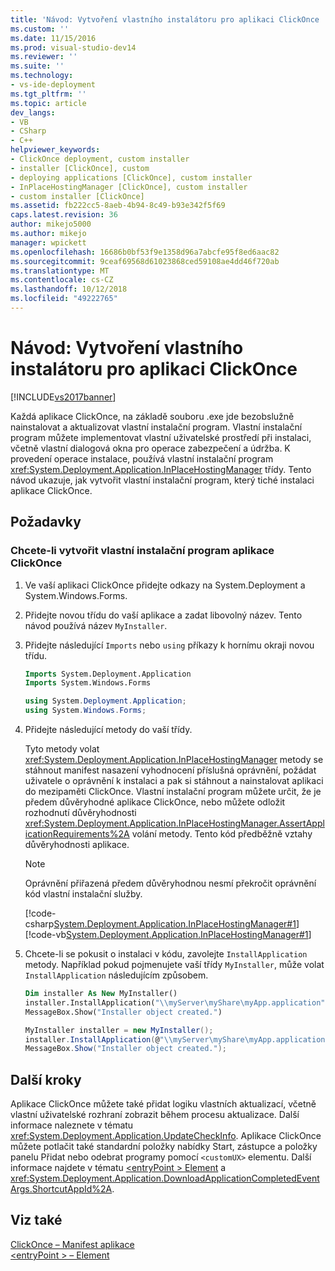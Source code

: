 ```yaml
---
title: 'Návod: Vytvoření vlastního instalátoru pro aplikaci ClickOnce | Dokumentace Microsoftu'
ms.custom: ''
ms.date: 11/15/2016
ms.prod: visual-studio-dev14
ms.reviewer: ''
ms.suite: ''
ms.technology:
- vs-ide-deployment
ms.tgt_pltfrm: ''
ms.topic: article
dev_langs:
- VB
- CSharp
- C++
helpviewer_keywords:
- ClickOnce deployment, custom installer
- installer [ClickOnce], custom
- deploying applications [ClickOnce], custom installer
- InPlaceHostingManager [ClickOnce], custom installer
- custom installer [ClickOnce]
ms.assetid: fb222cc5-8aeb-4b94-8c49-b93e342f5f69
caps.latest.revision: 36
author: mikejo5000
ms.author: mikejo
manager: wpickett
ms.openlocfilehash: 16686b0bf53f9e1358d96a7abcfe95f8ed6aac82
ms.sourcegitcommit: 9ceaf69568d61023868ced59108ae4dd46f720ab
ms.translationtype: MT
ms.contentlocale: cs-CZ
ms.lasthandoff: 10/12/2018
ms.locfileid: "49222765"
---
```

# <a name="walkthrough-creating-a-custom-installer-for-a-clickonce-application"></a>Návod: Vytvoření vlastního instalátoru pro aplikaci ClickOnce
[!INCLUDE[vs2017banner](../includes/vs2017banner.md)]

Každá aplikace ClickOnce, na základě souboru .exe jde bezobslužně nainstalovat a aktualizovat vlastní instalační program. Vlastní instalační program můžete implementovat vlastní uživatelské prostředí při instalaci, včetně vlastní dialogová okna pro operace zabezpečení a údržba. K provedení operace instalace, používá vlastní instalační program <xref:System.Deployment.Application.InPlaceHostingManager> třídy. Tento návod ukazuje, jak vytvořit vlastní instalační program, který tiché instalaci aplikace ClickOnce.  
  
## <a name="prerequisites"></a>Požadavky  
  
### <a name="to-create-a-custom-clickonce-application-installer"></a>Chcete-li vytvořit vlastní instalační program aplikace ClickOnce  
  
1.  Ve vaší aplikaci ClickOnce přidejte odkazy na System.Deployment a System.Windows.Forms.  
  
2.  Přidejte novou třídu do vaší aplikace a zadat libovolný název. Tento návod používá název `MyInstaller`.  
  
3.  Přidejte následující `Imports` nebo `using` příkazy k hornímu okraji novou třídu.  
  
    ```vb  
    Imports System.Deployment.Application  
    Imports System.Windows.Forms  
    ```  
  
    ```csharp  
    using System.Deployment.Application;  
    using System.Windows.Forms;  
    ```  
  
4.  Přidejte následující metody do vaší třídy.  
  
     Tyto metody volat <xref:System.Deployment.Application.InPlaceHostingManager> metody se stáhnout manifest nasazení vyhodnocení příslušná oprávnění, požádat uživatele o oprávnění k instalaci a pak si stáhnout a nainstalovat aplikaci do mezipaměti ClickOnce. Vlastní instalační program můžete určit, že je předem důvěryhodné aplikace ClickOnce, nebo můžete odložit rozhodnutí důvěryhodnosti <xref:System.Deployment.Application.InPlaceHostingManager.AssertApplicationRequirements%2A> volání metody. Tento kód předběžně vztahy důvěryhodnosti aplikace.  
  
    > [!NOTE]
    >  Oprávnění přiřazená předem důvěryhodnou nesmí překročit oprávnění kód vlastní instalační služby.  
  
     [!code-csharp[System.Deployment.Application.InPlaceHostingManager#1](../snippets/csharp/VS_Snippets_Winforms/System.Deployment.Application.InPlaceHostingManager/CS/Form1.cs#1)]
     [!code-vb[System.Deployment.Application.InPlaceHostingManager#1](../snippets/visualbasic/VS_Snippets_Winforms/System.Deployment.Application.InPlaceHostingManager/VB/Form1.vb#1)]  
  
5.  Chcete-li se pokusit o instalaci v kódu, zavolejte `InstallApplication` metody. Například pokud pojmenujete vaší třídy `MyInstaller`, může volat `InstallApplication` následujícím způsobem.  
  
    ```vb  
    Dim installer As New MyInstaller()  
    installer.InstallApplication("\\myServer\myShare\myApp.application")  
    MessageBox.Show("Installer object created.")  
    ```  
  
    ```csharp  
    MyInstaller installer = new MyInstaller();  
    installer.InstallApplication(@"\\myServer\myShare\myApp.application");  
    MessageBox.Show("Installer object created.");  
    ```  
  
## <a name="next-steps"></a>Další kroky  
 Aplikace ClickOnce můžete také přidat logiku vlastních aktualizací, včetně vlastní uživatelské rozhraní zobrazit během procesu aktualizace. Další informace naleznete v tématu <xref:System.Deployment.Application.UpdateCheckInfo>. Aplikace ClickOnce můžete potlačit také standardní položky nabídky Start, zástupce a položky panelu Přidat nebo odebrat programy pomocí `<customUX>` elementu. Další informace najdete v tématu [ \<entryPoint > Element](../deployment/entrypoint-element-clickonce-application.md) a <xref:System.Deployment.Application.DownloadApplicationCompletedEventArgs.ShortcutAppId%2A>.  
  
## <a name="see-also"></a>Viz také  
 [ClickOnce – Manifest aplikace](../deployment/clickonce-application-manifest.md)   
 [\<entryPoint > – Element](../deployment/entrypoint-element-clickonce-application.md)



